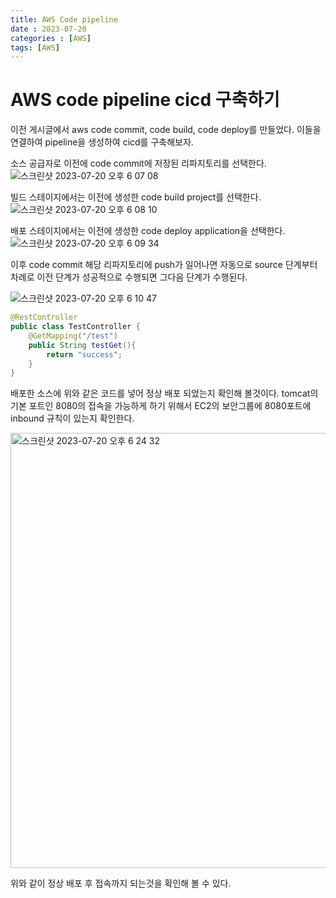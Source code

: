```yaml
---
title: AWS Code pipeline
date : 2023-07-20
categories : [AWS]
tags: [AWS]
---
```

# AWS code pipeline cicd 구축하기

이전 게시글에서 aws code commit, code build, code deploy를 만들었다.
이들을 연결하여 pipeline을 생성하여 cicd를 구축해보자.


소스 공급자로 이전에 code commit에 저장된 리파지토리를 선택한다.
![스크린샷 2023-07-20 오후 6 07 08](https://github.com/hyunhyun/hyunhyun.github.io/assets/18597515/9923db8b-bd13-4be2-9c9b-46fef657d3f3)


빌드 스테이지에서는 이전에 생성한 code build project를 선택한다.
![스크린샷 2023-07-20 오후 6 08 10](https://github.com/hyunhyun/hyunhyun.github.io/assets/18597515/d494f0cc-b7e6-4db8-ba7c-c17ded0896a6)


배포 스테이지에서는 이전에 생성한 code deploy application을 선택한다.
![스크린샷 2023-07-20 오후 6 09 34](https://github.com/hyunhyun/hyunhyun.github.io/assets/18597515/e13f7e22-880b-4653-8caa-2dad78c72b15)

이후 code commit 해당 리파지토리에 push가 일어나면 자동으로 source 단계부터 차례로 이전 단계가 성공적으로 수행되면 그다음 단계가 수행된다.

![스크린샷 2023-07-20 오후 6 10 47](https://github.com/hyunhyun/hyunhyun.github.io/assets/18597515/391514c6-d82b-4c98-9496-4266d42c36d4)


```java
@RestController
public class TestController {
    @GetMapping("/test")
    public String testGet(){
        return "success";
    }
}
```
배포한 소스에 위와 같은 코드를 넣어 정상 배포 되었는지 확인해 볼것이다.
tomcat의 기본 포트인 8080의 접속을 가능하게 하기 위해서 EC2의 보안그룹에 8080포트에 inbound 규칙이 있는지 확인한다.

<img width="696" alt="스크린샷 2023-07-20 오후 6 24 32" src="https://github.com/hyunhyun/hyunhyun.github.io/assets/18597515/c9bc6494-a43d-4fa8-86bd-40d824a27535">

위와 같이 정상 배포 후 접속까지 되는것을 확인해 볼 수 있다.